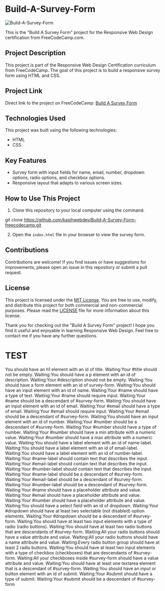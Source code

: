 # Build-A-Survey-Form

![Build-A-Survey-Form](survey-form.png)

This is the "Build A Survey Form" project for the Responsive Web Design certification from FreeCodeCamp.com.

## Project Description

This project is part of the Responsive Web Design Certification curriculum from FreeCodeCamp. The goal of this project is to build a responsive survey form using HTML and CSS.

## Project Link

Direct link to the project on FreeCodeCamp: [Build A Survey Form](https://www.freecodecamp.org/learn/responsive-web-design/responsive-web-design-projects/build-a-survey-form)

## Technologies Used

This project was built using the following technologies:

- HTML
- CSS

## Key Features

- Survey form with input fields for name, email, number, dropdown options, radio options, and checkbox options.
- Responsive layout that adapts to various screen sizes.

## How to Use This Project

1. Clone this repository to your local computer using the command:

git clone https://github.com/kasihwebdev/Build-A-Survey-Form-freecodecamp.git


2. Open the `index.html` file in your browser to view the survey form.

## Contributions

Contributions are welcome! If you find issues or have suggestions for improvements, please open an issue in this repository or submit a pull request.

## License

This project is licensed under the [MIT License](LICENSE). You are free to use, modify, and distribute this project for both commercial and non-commercial purposes. Please read the [LICENSE](LICENSE) file for more information about this license.

Thank you for checking out the "Build A Survey Form" project! I hope you find it useful and enjoyable in learning Responsive Web Design. Feel free to contact me if you have any further questions.

# TEST
You should have an h1 element with an id of title.
Waiting:Your #title should not be empty.
Waiting:You should have a p element with an id of description.
Waiting:Your #description should not be empty.
Waiting:You should have a form element with an id of survey-form.
Waiting:You should have an input element with an id of name.
Waiting:Your #name should have a type of text.
Waiting:Your #name should require input.
Waiting:Your #name should be a descendant of #survey-form.
Waiting:You should have an input element with an id of email.
Waiting:Your #email should have a type of email.
Waiting:Your #email should require input.
Waiting:Your #email should be a descendant of #survey-form.
Waiting:You should have an input element with an id of number.
Waiting:Your #number should be a descendant of #survey-form.
Waiting:Your #number should have a type of number.
Waiting:Your #number should have a min attribute with a numeric value.
Waiting:Your #number should have a max attribute with a numeric value.
Waiting:You should have a label element with an id of name-label.
Waiting:You should have a label element with an id of email-label.
Waiting:You should have a label element with an id of number-label.
Waiting:Your #name-label should contain text that describes the input.
Waiting:Your #email-label should contain text that describes the input.
Waiting:Your #number-label should contain text that describes the input.
Waiting:Your #name-label should be a descendant of #survey-form.
Waiting:Your #email-label should be a descendant of #survey-form.
Waiting:Your #number-label should be a descendant of #survey-form.
Waiting:Your #name should have a placeholder attribute and value.
Waiting:Your #email should have a placeholder attribute and value.
Waiting:Your #number should have a placeholder attribute and value.
Waiting:You should have a select field with an id of dropdown.
Waiting:Your #dropdown should have at least two selectable (not disabled) option elements.
Waiting:Your #dropdown should be a descendant of #survey-form.
Waiting:You should have at least two input elements with a type of radio (radio buttons).
Waiting:You should have at least two radio buttons that are descendants of #survey-form.
Waiting:All your radio buttons should have a value attribute and value.
Waiting:All your radio buttons should have a name attribute and value.
Waiting:Every radio button group should have at least 2 radio buttons.
Waiting:You should have at least two input elements with a type of checkbox (checkboxes) that are descendants of #survey-form.
Waiting:All your checkboxes inside #survey-form should have a value attribute and value.
Waiting:You should have at least one textarea element that is a descendant of #survey-form.
Waiting:You should have an input or button element with an id of submit.
Waiting:Your #submit should have a type of submit.
Waiting:Your #submit should be a descendant of #survey-form